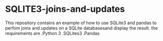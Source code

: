 # SQLITE3-joins-and-updates
This repository contains an example of how to use SQLite3 and pandas to perfom joins and updates on a SQLite databasesand display the result.
the requirements are 
.Python 3
.SQLites3
.Pandas 
